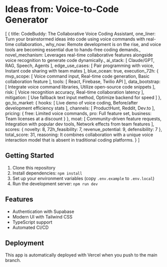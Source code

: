 # Ideas from: Voice-to-Code Generator

[
  {
    title: CodeBuddy: The Collaborative Voice Coding Assistant,
    one_liner: Turn your brainstormed ideas into code using voice commands with real-time collaboration.,
    why_now: Remote development is on the rise, and voice tools are becoming essential due to hands-free coding demands.,
    novel_mechanism: Leverages real-time collaborative features alongside voice recognition to generate code dynamically.,
    ai_stack: [
      Claude/GPT,
      RAG,
      Speech,
      Agents
    ],
    edge_use_cases: [
      Pair programming with voice,
      Instant code sharing with team mates
    ],
    blue_ocean: true,
    execution_72h: {
      mvp_scope: [
        Voice command input,
        Real-time code generation,
        Basic collaboration feature
      ],
      tools: [
        React,
        Firebase,
        Twilio API
      ],
      data_bootstrap: [
        Integrate voice command libraries,
        Utilize open-source code snippets
      ],
      risk: [
        Voice recognition accuracy,
        Real-time collaboration latency
      ],
      mitigation: [
        Use fallback text input method,
        Optimize backend for speed
      ]
    },
    go_to_market: {
      hooks: [
        Live demo of voice coding,
        Before/after development efficiency stats
      ],
      channels: [
        ProductHunt,
        Reddit,
        Dev.to
      ],
      pricing: {
        free: Limited voice commands,
        pro: Full feature set,
        business: Team licenses at a discount
      }
    },
    moat: [
      Community-driven feature requests,
      Integration with popular dev tools,
      Network effects from team features
    ],
    scores: {
      novelty: 8,
      72h_feasibility: 7,
      revenue_potential: 9,
      defensibility: 7
    },
    total_score: 31,
    reasoning: It combines collaboration with a unique voice interaction model that is absent in traditional coding platforms.
  }
]

## Getting Started

1. Clone this repository
2. Install dependencies: `npm install`
3. Set up your environment variables (copy `.env.example` to `.env.local`)
4. Run the development server: `npm run dev`

## Features

- Authentication with Supabase
- Modern UI with Tailwind CSS
- TypeScript support
- Automated CI/CD

## Deployment

This app is automatically deployed with Vercel when you push to the main branch.